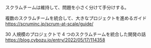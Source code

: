 スクラムチームは維持して、問題を小さく分けて手分けする。

複数のスクラムチームを統合して、大きなプロジェクトを進めるガイド
https://scruminc.jp/scrum-at-scale/guide/

30 人規模のプロジェクトで 4 つのスクラムチームを統合した開発の話
https://blog.cybozu.io/entry/2022/05/17/114358

